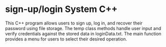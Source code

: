 # sign-up/login System C++
This C++ program allows users to sign up, log in, and recover their password using file storage. The temp class methods handle user input and verify credentials against the stored data in loginData.txt. The main function provides a menu for users to select their desired operation.

